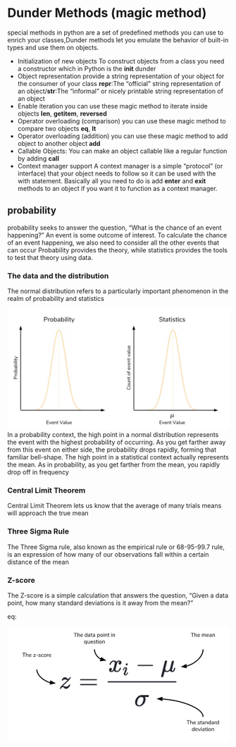 # Dunder Methods (magic method)
special methods in python are a set of predefined methods you can use to enrich your classes,Dunder methods let you emulate the behavior of built-in types and use them on objects.

- Initialization of new objects
To construct objects from a class you need a constructor which in Python is the __init__ dunder
- Object representation
provide a string representation of your object for the consumer of your class __repr__:The “official” string representation of an object/__str__:The “informal” or nicely printable string representation of an object
- Enable iteration
you can use these magic method to iterate inside objects
__len__, __getitem__, __reversed__
- Operator overloading (comparison)
you can use these magic method to compare two objects
__eq__, __lt__
- Operator overloading (addition)
you can use these magic method to add object to another object
__add__
- Callable Objects:
You can make an object callable like a regular function by adding
 __call__
- Context manager support
A context manager is a simple “protocol” (or interface) that your object needs to follow so it can be used with the with statement. Basically all you need to do is add __enter__ and __exit__ methods to an object if you want it to function as a context manager.

## probability
probability seeks to answer the question, “What is the chance of an event happening?” An event is some outcome of interest. To calculate the chance of an event happening, we also need to consider all the other events that can occur
Probability provides the theory, while statistics provides the tools to test that theory using data.

### The data and the distribution
The normal distribution refers to a particularly important phenomenon in the realm of probability and statistics

![propapility](pic/propapility.jpg "propapility")
In a probability context, the high point in a normal distribution represents the event with the highest probability of occurring. As you get farther away from this event on either side, the probability drops rapidly, forming that familiar bell-shape. The high point in a statistical context actually represents the mean. As in probability, as you get farther from the mean, you rapidly drop off in frequency

### Central Limit Theorem

Central Limit Theorem lets us know that the average of many trials means will approach the true mean

### Three Sigma Rule

The Three Sigma rule, also known as the empirical rule or 68-95-99.7 rule, is an expression of how many of our observations fall within a certain distance of the mean

### Z-score

The Z-score is a simple calculation that answers the question, “Given a data point, how many standard deviations is it away from the mean?”

eq:

![z-score](pic/z-score.jpg "z-score")
